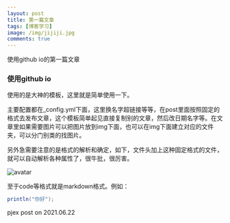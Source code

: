 ```yaml
---
layout: post
title: 第一篇文章
tags: [博客学习]
image: /img/jijiji.jpg
comments: true
---
```


使用github io的第一篇文章

### 使用github io

使用的是大神的模板，这里就是简单使用一下。

主要配置都在_config.yml下面，这里换名字超链接等等，在post里面按照固定的格式去发布文章，这个模板简单起见直接复制别的文章，然后改日期名字等。在文章里如果需要图片可以把图片放到img下面，也可以在img下面建立对应的文件夹，可以分门别类的找图片。

另外急需要注意的是格式的解析和确定，如下，文件头加上这种固定格式的文件，就可以自动解析各种属性了，很牛批，很厉害。


![avatar](https://github.com/Pjex/pjex.github.io/blob/master/img/lifedoc/geshi.jpg)


至于code等格式就是markdown格式。例如：

```java
println("你好");
```

pjex post on 2021.06.22
